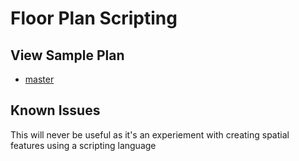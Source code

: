 # Floor Plan Scripting

## View Sample Plan
* [master](https://rawgit.com/corey-alix/floorplan/master/index.html)

## Known Issues
This will never be useful as it's an experiement with creating spatial features using a scripting language
